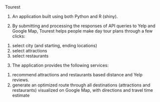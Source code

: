 Tourest

1. An application built using both Python and R (shiny).

2. By submitting and processing the responses of API queries to Yelp and Google Map, Tourest helps people make day tour plans through a few clicks:
  1) select city (and starting, ending locations)
  2) select attractions
  3) select restaurants

3. The application provides the following services:
  1) recommend attractions and restaurants based distance and Yelp reviews. 
  2) generate an optimized route through all destinations (attractions and restaurants) visualized on Google Map, 
  with directions and travel time estimate
